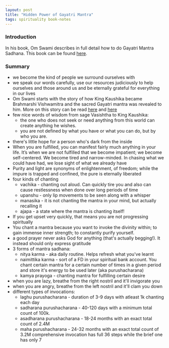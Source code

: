 ```yaml
---
layout: post
title: "Hidden Power of Gayatri Mantra"
tags: spirituality book-notes
---
```


### Introduction
In his book, Om Swami describes in full detail how to do Gayatri Mantra Sadhana.
This book can be found [here](https://www.amazon.com/Hidden-Power-Gayatri-Mantra-potential/dp/9388423240).

### Summary
- we become the kind of people we surround ourselves with
- we speak our words carefully, use our resources judiciously to help ourselves
  and those around us and be eternally grateful for everything in our lives
- Om Swami starts with the story of how King Kaushika became Brahmarshi
  Vishwamitra and the sacred Gayatri mantra was revealed to him. More on this
  story can be read [here](https://sanjay-koul.blogspot.com/2015/04/sage-vishvamitra-gayatri-mantra.html?m=1)
  and [here](https://www.hinduscriptures.com/hindu-lifestyle/king-kaushika-sage-vishwamitra/31242/)
- few nice words of wisdom from sage Vasishtha to King Kaushika:
  - the one who does not seek or need anything from this world can create anything he wishes.
  - you are not defined by what you have or what you can do, but by who you are.
- there's little hope for a person who's dark from the inside
- When you are fulfilled, you can manifest fairly much anything in your
  life. It’s when we are not fulfilled that we become impatient; we become
  self-centered. We become tired and narrow-minded. In chasing what we could
  have had, we lose sight of what we already have
- Purity and light are synonyms of enlightenment, of freedom; while the impure
  is trapped and confined, the pure is eternally liberated
- four kinds of chanting
  - vachika - chanting out aloud. Can quickly tire you and also can cause
    restlessness when done over long periods of time
  - upanshu - only lip movements to be seen along with a whisper
  - manasika - it is not chanting the mantra in your mind, but actually
    recalling it
  - ajapa - a state where the mantra is chanting itself! 
- If you get upset very quickly, that means you are not progressing spiritually
- You chant a mantra because you want to invoke the divinity within; to gain
  immense inner strength; to constantly purify yourself.
- a good prayer never asks God for anything (that's actually begging!). It
  instead should only express gratitude
- 3 forms of mantra sadhana:
  - nitya karma - aka daily routine. Helps refresh what you've learnt
  - naimittika karma - sort of a FD in your spiritual bank account. You chant
    certain mantra for a certain number of times in a given period and store
    it's energy to be used later (aka purushacharana) 
  - kamya prayoga - chanting mantra for fulfilling certain desire
- when you are lazy, breathe from the right nostril and it'll invigorate you
- when you are angry, breathe from the left nostril and it'll clam you down
- different types of invocations:
  - laghu purushacharana - duration of 3-9 days with atleast 1k chanting each day
  - sadharana purushacharana - 40-120 days with a minimum total count of 100k.
  - asadharana purushacharana - 18-24 months with an exact total count of 2.4M
  - maha purushacharana - 24-32 months with an exact total count of 3.2M
    comprehensive invocation has full 36 steps while the brief one has only 7
